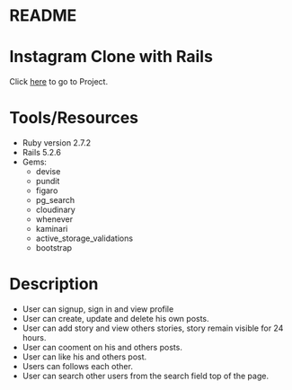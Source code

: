 # README

 # Instagram Clone with Rails #

Click [here](https://instagram-clone-gull.herokuapp.com/) to go to Project.

 # Tools/Resources #

 * Ruby version 2.7.2
 * Rails 5.2.6
 * Gems:
    * devise
    * pundit
    * figaro
    * pg_search
    * cloudinary
    * whenever
    * kaminari
    * active_storage_validations
    * bootstrap

 # Description #

 * User can signup, sign in and view profile
 * User can create, update and delete his own posts.
 * User can add story and view others stories, story remain visible for 24 hours.
 * User can cooment on his and others posts.
 * User can like his and others post.
 * Users can follows each other.
 * User can search other users from the search field top of the page.
